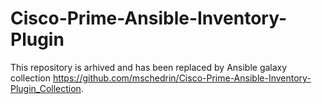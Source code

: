 # Cisco-Prime-Ansible-Inventory-Plugin
This repository is arhived and has been replaced by Ansible galaxy collection https://github.com/mschedrin/Cisco-Prime-Ansible-Inventory-Plugin_Collection. 
